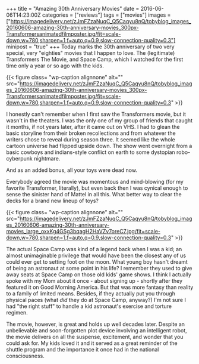 +++
title = "Amazing 30th Anniversary Movies"
date = 2016-06-06T14:23:00Z
categories = ["reviews"]
tags = ["movies"]
images = ["https://imagedelivery.net/zJmFZzaNuqC_Q5Caqyu8nQ/tobyblog_images_20160606-amazing-30th-anniversary-movies_300px-Transformersanimatedfilmposter.jpg/fit=scale-down,w=780,sharpen=1,f=auto,q=0.9,slow-connection-quality=0.3"]
minipost = "true"
+++
Today marks the 30th anniversary of two very special, very "eighties" movies that I happen to love. The (legitimate) Transformers The Movie, and Space Camp, which I watched for the first time only a year or so ago with the kids. 

{{< figure class= "wp-caption alignnone" alt="" src="https://imagedelivery.net/zJmFZzaNuqC_Q5Caqyu8nQ/tobyblog_images_20160606-amazing-30th-anniversary-movies_300px-Transformersanimatedfilmposter.jpg/fit=scale-down,w=780,sharpen=1,f=auto,q=0.9,slow-connection-quality=0.3" >}}

I honestly can't remember when I first saw the Transformers movie, but it wasn't in the theaters. I was the only one of my group of friends that caught it months, if not years later, after it came out on VHS. I had to glean the basic storyline from their broken recollections and from whatever the writers chose to reveal during season three. It seemed like the whole cartoon universe had flipped upside down. The show went overnight from a basic cowboys and indians-style conflict on earth to some dystopian robo-cyberpunk nightmare.

And as an added bonus, all your toys were dead now.

Everybody agreed the movie was momentous and mind-blowing (for my favorite Transformer, literally), but even back then I was cynical enough to sense the sinister hand of Mattel in all this. What better way to clear the decks for a brand new lineup of toys?

{{< figure class= "wp-caption alignnone" alt="" src="https://imagedelivery.net/zJmFZzaNuqC_Q5Caqyu8nQ/tobyblog_images_20160606-amazing-30th-anniversary-movies_large_oxxKg4GSg3bqagH2HaVZv7oreC7.jpg/fit=scale-down,w=780,sharpen=1,f=auto,q=0.9,slow-connection-quality=0.3" >}}

The actual Space Camp was kind of a legend back when I was a kid; an almost unimaginable privilege that would have been the closest any of us could ever get to setting foot on the moon. What young boy hasn't dreamt of being an astronaut at some point in his life? I remember they used to give away seats at Space Camp on those old kids' game shows. I think I actually spoke with my Mom about it once - about signing up - shortly after they featured it on Good Morning America. But that was more fantasy than reality to a family of limited means. Besides, if they actually put you through physical paces (what *did* they do at Space Camp, anyway?) I'm not sure I had "the right stuff" to handle a kid astronaut's exercise and torture regimen.

The movie, however, is great and holds up well decades later. Despite an unbelievable and soon-forgotten plot device involving an intelligent robot, the movie delivers on all the suspense, excitement, and wonder that you could ask for. My kids loved it and it served as a great reminder of the shuttle program and the importance it once had in the national consciousness.

